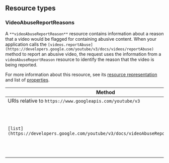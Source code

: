 Resource types
--------------

### VideoAbuseReportReasons

A `**videoAbuseReportReason**` resource contains information about a reason that a video would be flagged for containing abusive content. When your application calls the `[videos.reportAbuse](https://developers.google.com/youtube/v3/docs/videos/reportAbuse)` method to report an abusive video, the request uses the information from a `videoAbuseReportReason` resource to identify the reason that the video is being reported.

For more information about this resource, see its [resource representation](https://developers.google.com/youtube/v3/docs/videoAbuseReportReasons#resource) and list of [properties](https://developers.google.com/youtube/v3/docs/videoAbuseReportReasons#properties).

| Method | HTTP request | Description |
| --- | --- | --- |
| URIs relative to `https://www.googleapis.com/youtube/v3` |     |     |
| `[list](https://developers.google.com/youtube/v3/docs/videoAbuseReportReasons/list)` | `GET /videoAbuseReportReasons` | Retrieve a list of reasons that can be used to report abusive videos. |
